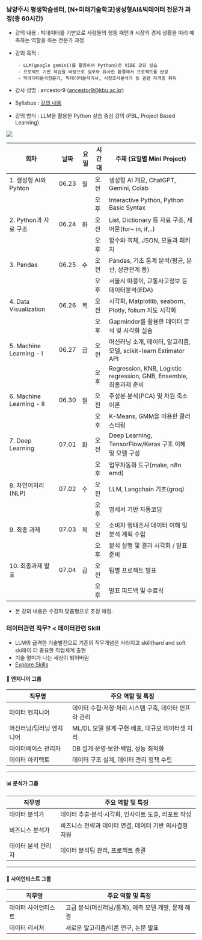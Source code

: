### 남양주시 평생학습센터, [N+미래기술학교]생성형AI&빅데이터 전문가 과정(총 60시간)
- 강의 내용 : 빅데이터를 기반으로 사람들의 행동 패턴과 시장의 경제 상황을 미리 예측하는 역할을 하는 전문가 과정
- 강의 목적 :

       - LLM(google gemini)를 활용하여 Python으로 VIBE 코딩 실습
       - 프로젝트 기반 학습을 바탕으로 실무와 유사한 환경에서 프로젝트를 완성
       - 빅데이터분석전문가, 빅데이터분석기사, 시장조사분석가 등 관련 자격증 취득
- 강사 성명 : ancestor9 (ancestor9@kbu.ac.kr)
- Syllabus : [강의 내용](https://docs.google.com/document/d/e/2PACX-1vS-tkr7NCxINyR27HfnY3-aCUY27n0iguJiNnKd_k08xYgP-VpCzZl9KGbItsfyCIHu0ha9TE1ZbMVX/pub)
- 강의 방식 : LLM을 활용한 Python 실습 중심 강의 (PBL, Project Based Learning)
  
![](https://miro.medium.com/v2/resize:fit:2000/format:webp/0*7jmQojAsLUy_UqmC.png)

| 회차 | 날짜    | 요일 | 시간대 | 주제 (요일별 Mini Project)                                      |
| ------------------------- | --- | -- | --- | --------------------------------------- |
| 1. 생성형 AI와 Pyhton  | 06.23 | 월  | 오전  | 생성형 AI 개요, ChatGPT, Gemini, Colab |
|    |       |    | 오후  | Interactive Python, Python Basic Syntax     |
| 2. Python과 자료 구조      | 06.24 | 화  | 오전  | List, Dictionary 등 자료 구조, 제어문(for~ in, if,..)    |
|    |       |    | 오후  | 함수와 객체, JSON, 모듈과 패키지                      |
| 3. Pandas  | 06.25 | 수  | 오전  | Pandas, 기초 통계 분석(평균, 분산, 상관관계 등)                  |
|    |       |    | 오후  | 서울시 따릉이, 교통사고정보 등 데이터분석(EDA)                |
| 4. Data Visualization  | 06.26 | 목  | 오전  | 시각화, Matplotlib, seaborn, Plotly, folium 지도 시각화          |
|    |       |    | 오후  | Gapminder를 활용한 데이터 분석 및 시각화 실습                      |
| 5. Machine Learning - I  | 06.27 | 금  | 오전  | 머신러닝 소개, 데이터, 알고리즘, 모델, scikit-learn Estimator API        |
|    |       |    | 오후  | Regression, KNB, Logistic regression, GNB, Ensemble, 최종과제 준비     |
| 6. Machine Learning - II  | 06.30 | 월  | 오전  | 주성분 분석(PCA) 및 차원 축소 이론                  |
|    |       |    | 오후  | K-Means, GMM을 이용한 클러스터링                 |
| 7. Deep Learning  | 07.01 | 화  | 오전  | Deep Learning, TensorFlow/Keras 구조 이해 및 모델 구성          |
|    |       |    | 오후  | 업무자동화 도구(make, n8n emd)                 |
| 8. 자연어처리(NLP)     | 07.02 | 수  | 오전  | LLM, Langchain 기초(groq)   |
|    |       |    | 오후  | 명세서 기반 자동코딩          |
| 9. 최종 과제  | 07.03 | 목  | 오전  | 소비자 행태조사 데이터 이해 및 분석 계획 수립              |
|    |       |    | 오후  | 분석 실행 및 결과 시각화 / 발표 준비                  |
| 10. 최종과제 발표 | 07.04 | 금  | 오전  | 팀별 프로젝트 발표           |
|    |       |    | 오후  | 발표 피드백 및 수료식         |



* 본 강의 내용은 수강자 맞춤형으로 조정 예정.
  
### 데이터관련 직무? < 데이터관련 Skill
- LLM의 급격한 기술발전으로 기존의 직무개념은 사라지고 skill(hard and soft skill)이 더 중요한 직업세계 출현
- 기술 멀미가 나는 세상이 되어버림
- [Explore Skills](https://www.oreilly.com/)
  
#### 🔧 엔지니어 그룹

| 직무명                     | 주요 역할 및 특징 |
|---------------------------|------------------|
| 데이터 엔지니어             | 데이터 수집·저장·처리 시스템 구축, 데이터 인프라 관리 |
| 머신러닝/딥러닝 엔지니어    | ML/DL 모델 설계·구현·배포, 대규모 데이터셋 처리 |
| 데이터베이스 관리자         | DB 설계·운영·보안·백업, 성능 최적화 |
| 데이터 아키텍트             | 데이터 구조 설계, 데이터 관리 정책 수립 |

---

#### 📊 분석가 그룹

| 직무명                 | 주요 역할 및 특징 |
|------------------------|------------------|
| 데이터 분석가           | 데이터 추출·분석·시각화, 인사이트 도출, 리포트 작성 |
| 비즈니스 분석가         | 비즈니스 전략과 데이터 연결, 데이터 기반 의사결정 지원 |
| 데이터 분석 관리자       | 데이터 분석팀 관리, 프로젝트 총괄 |

---

#### 🔬 사이언티스트 그룹

| 직무명               | 주요 역할 및 특징 |
|----------------------|------------------|
| 데이터 사이언티스트     | 고급 분석(머신러닝/통계), 예측 모델 개발, 문제 해결 |
| 데이터 리서처         | 새로운 알고리즘/이론 연구, 논문 발표 |


